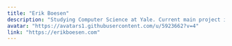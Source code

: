 ```yaml
---
title: "Erik Boesen"
description: "Studying Computer Science at Yale. Current main project is @ComethruApp. Former President of @frc1418."
avatar: "https://avatars1.githubusercontent.com/u/5923662?v=4"
link: "https://erikboesen.com"
---
```

